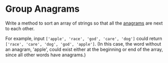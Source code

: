 # Group Anagrams

Write a method to sort an array of strings so that all the [anagrams](https://en.wikipedia.org/wiki/Anagram) are next to each other.

For example, input `['apple', 'race', 'god', 'care', 'dog']` could return `['race', 'care', 'dog', 'god', 'apple']`. (In this case, the word without an anagram, 'apple', could exist either at the beginning or end of the array, since all other words have anagrams.)
